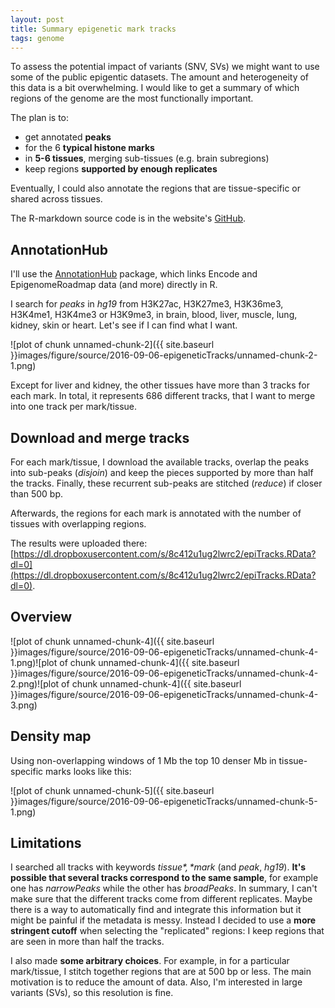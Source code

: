 ```yaml
---
layout: post
title: Summary epigenetic mark tracks
tags: genome
---
```




To assess the potential impact of variants (SNV, SVs) we might want to use some of the public epigentic datasets. The amount and heterogeneity of this data is a bit overwhelming. I would like to get a summary of which regions of the genome are the most functionally important.

The plan is to:

+ get annotated **peaks**
+ for the 6 **typical histone marks**
+ in **5-6 tissues**, merging sub-tissues (e.g. brain subregions)
+ keep regions **supported by enough replicates**

Eventually, I could also annotate the regions that are tissue-specific or shared across tissues.

The R-markdown source code is in the website's [GitHub](https://github.com/jmonlong/Hippocamplus/blob/gh-pages/_source/2016-09-06-epigeneticTracks.Rmd).

## AnnotationHub

I'll use the [AnnotationHub](http://bioconductor.org/packages/release/bioc/html/AnnotationHub.html) package, which links Encode and EpigenomeRoadmap data (and more) directly in R. 

I search for *peaks* in *hg19* from H3K27ac, H3K27me3, H3K36me3, H3K4me1, H3K4me3 or H3K9me3, in brain, blood, liver, muscle, lung, kidney, skin or heart. Let's see if I can find what I want.

![plot of chunk unnamed-chunk-2]({{ site.baseurl }}images/figure/source/2016-09-06-epigeneticTracks/unnamed-chunk-2-1.png)

Except for liver and kidney, the other tissues have more than 3 tracks for each mark. In total, it represents 686 different tracks, that I want to merge into one track per mark/tissue.

## Download and merge tracks

For each mark/tissue, I download the available tracks, overlap the peaks into sub-peaks (*disjoin*) and keep the pieces supported by more than half the tracks. Finally, these recurrent sub-peaks are stitched (*reduce*) if closer than 500 bp.

Afterwards, the regions for each mark is annotated with the number of tissues with overlapping regions.



The results were uploaded there: [https://dl.dropboxusercontent.com/s/8c412u1ug2lwrc2/epiTracks.RData?dl=0](https://dl.dropboxusercontent.com/s/8c412u1ug2lwrc2/epiTracks.RData?dl=0).

## Overview

![plot of chunk unnamed-chunk-4]({{ site.baseurl }}images/figure/source/2016-09-06-epigeneticTracks/unnamed-chunk-4-1.png)![plot of chunk unnamed-chunk-4]({{ site.baseurl }}images/figure/source/2016-09-06-epigeneticTracks/unnamed-chunk-4-2.png)![plot of chunk unnamed-chunk-4]({{ site.baseurl }}images/figure/source/2016-09-06-epigeneticTracks/unnamed-chunk-4-3.png)

## Density map

Using non-overlapping windows of 1 Mb the top 10 denser Mb in tissue-specific marks looks like this:

![plot of chunk unnamed-chunk-5]({{ site.baseurl }}images/figure/source/2016-09-06-epigeneticTracks/unnamed-chunk-5-1.png)

## Limitations

I searched all tracks with keywords *$tissue*, *$mark* (and *peak*, *hg19*). 
**It's possible that several tracks correspond to the same sample**, for example one has *narrowPeaks* while the other has *broadPeaks*.
In summary, I can't make sure that the different tracks come from different replicates.
Maybe there is a way to automatically find and integrate this information but it might be painful if the metadata is messy.
Instead I decided to use a **more stringent cutoff** when selecting the "replicated" regions: I keep regions that are seen in more than half the tracks.

I also made **some arbitrary choices**. 
For example, in for a particular mark/tissue, I stitch together regions that are at 500 bp or less.
The main motivation is to reduce the amount of data.
Also, I'm interested in large variants (SVs), so this resolution is fine.

